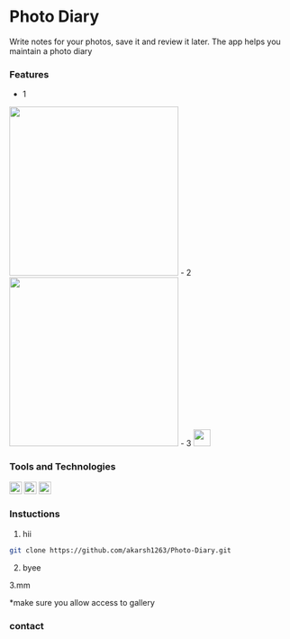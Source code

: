 # Photo Diary
Write notes for your photos, save it and review it later. The app helps you maintain a photo diary

### Features
- 1 
<img src="https://user-images.githubusercontent.com/85754626/201663042-e76157a7-e248-4ddb-9bec-3fdf2d730718.png"   height="300">
- 2
<img src="https://user-images.githubusercontent.com/85754626/201663042-e76157a7-e248-4ddb-9bec-3fdf2d730718.png"   height="300">
- 3
<img src="https://img.shields.io/badge/Android-3DDC84?style=for-the-badge&logo=android&logoColor=white"   height="30"> 

### Tools and Technologies

<img src="https://img.shields.io/badge/Java-ED8B00?style=for-the-badge&logo=java&logoColor=white"   height="22"> 
<img src="https://img.shields.io/badge/Android%20Studio-3DDC84.svg?style=for-the-badge&logo=android-studio&logoColor=white"   height="22"> 
<img src="https://img.shields.io/badge/sqlite-%2307405e.svg?style=for-the-badge&logo=sqlite&logoColor=white"   height="22">


### Instuctions
  
1. hii

 ```sh
git clone https://github.com/akarsh1263/Photo-Diary.git
```
2. byee

3.mm

*make sure you allow access to gallery
### contact
